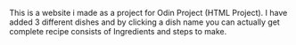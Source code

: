 This is a website i made as a project for Odin Project (HTML Project).
I have added 3 different dishes and by clicking a dish name you can actually get complete recipe consists of Ingredients and steps to make.
